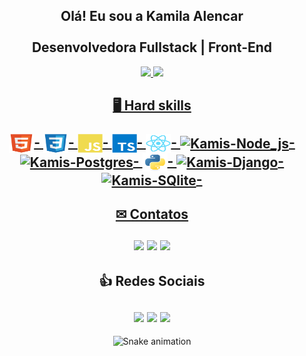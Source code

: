 <div align="center">
	<h2> Olá! Eu sou a Kamila Alencar </br></br>
Desenvolvedora Fullstack | Front-End
</h2>

<div align="center">
  <a href="https://github.com/kamilaalencar">
  <img height="180em" src="https://github-readme-stats.vercel.app/api?username=kamilaalencar&show_icons=true&theme=dracula&include_all_commits=true&count_private=true"/>
  <img height="180em" src="https://github-readme-stats.vercel.app/api/top-langs/?username=kamilaalencar&layout=compact&langs_count=7&theme=dracula"/>
</div>


<div align="center">
	<h2>🖥️ Hard skills </br></br>
 <img align="center" alt="Kamis-HTML" height="30" width="40" src="https://raw.githubusercontent.com/devicons/devicon/master/icons/html5/html5-original.svg">-
 <img align="center" alt="Kamis-CSS" height="30" width="40" src="https://raw.githubusercontent.com/devicons/devicon/master/icons/css3/css3-original.svg">-
  <img align="center" alt="Kamis-Js" height="30" width="40" src="https://raw.githubusercontent.com/devicons/devicon/master/icons/javascript/javascript-plain.svg">-
  <img align="center" alt="Kamis-Ts" height="30" width="40" src="https://raw.githubusercontent.com/devicons/devicon/master/icons/typescript/typescript-plain.svg">-
  <img align="center" alt="Kamis-React" height="30" width="40" src="https://raw.githubusercontent.com/devicons/devicon/master/icons/react/react-original.svg">-
  <img align="center" alt="Kamis-Node_js" height="30" width="40" src="https://cdn.jsdelivr.net/gh/devicons/devicon/icons/nodejs/nodejs-original.svg">-
  <img align="center" alt="Kamis-Postgres" height="30" width="40" src="https://cdn.jsdelivr.net/gh/devicons/devicon/icons/postgresql/postgresql-plain.svg">-
  <img align="center" alt="Kamis-Python" height="30" width="40" src="https://raw.githubusercontent.com/devicons/devicon/master/icons/python/python-original.svg">-
  <img align="center" alt="Kamis-Django" height="30" width="40" src="https://cdn.jsdelivr.net/gh/devicons/devicon/icons/django/django-plain.svg">-
  <img align="center" alt="Kamis-SQlite" height="30" width="40" src="https://cdn.jsdelivr.net/gh/devicons/devicon/icons/sqlite/sqlite-original.svg">-
  </h2>
</div>

<div align="center">
  <h2> ✉ Contatos <br></br>
    <a href="https://www.linkedin.com/in/kamila-alencar/" target="_blank"><img src="https://img.shields.io/badge/-LinkedIn-%230077B5?style=for-the-badge&logo=linkedin&logoColor=white" target="_blank"></a>
    <a href = "mailto:kamilaalencar1998@gmail.com"><img src="https://img.shields.io/badge/Gmail-D14836?style=for-the-badge&logo=gmail&logoColor=white"></a>
    <a href = "https://api.whatsapp.com/send?phone=+55+61998647022&text=Ol%C3%A1%2C%20venho%20por%20meio%20do%20seu%20Github%20na%20internet%2C%20gostaria%20de%20conhecer%20melhor%20seus%20servi%C3%A7os"> <img src="https://img.shields.io/badge/WhatsApp-25D366?style=for-the-badge&logo=whatsapp&logoColor=white"></a>
  </h2>
</div>

<div align="center">
  <h2> 👍 Redes Sociais <br></br>
  <a href="https://www.facebook.com/kamila.alencarmachado"><img src="https://img.shields.io/badge/Facebook-1877F2?style=for-the-badge&logo=facebook&logoColor=white"></a>
  <a href="https://www.instagram.com/kamis.alencar/"><img src="https://img.shields.io/badge/Instagram-E4405F?style=for-the-badge&logo=instagram&logoColor=white"></a>
  <a href="https://twitter.com/KamilaAlencarM2/"><img src="https://img.shields.io/badge/Twitter-1DA1F2?style=for-the-badge&logo=twitter&logoColor=white"></a>
  </h2>
</div>

![Snake animation](https://github.com/kamilaalencar/kamilaalencar/blob/output/github-contribution-grid-snake.svg)


